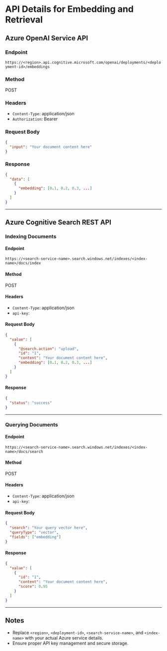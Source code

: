 # API Details for Embedding and Retrieval

## Azure OpenAI Service API
### Endpoint
`https://<region>.api.cognitive.microsoft.com/openai/deployments/<deployment-id>/embeddings`

### Method
POST

### Headers
- `Content-Type`: application/json
- `Authorization`: Bearer <API-Key>

### Request Body
```json
{
  "input": "Your document content here"
}
```

### Response
```json
{
  "data": [
    {
      "embedding": [0.1, 0.2, 0.3, ...]
    }
  ]
}
```

---

## Azure Cognitive Search REST API
### Indexing Documents
#### Endpoint
`https://<search-service-name>.search.windows.net/indexes/<index-name>/docs/index`

#### Method
POST

#### Headers
- `Content-Type`: application/json
- `api-key`: <API-Key>

#### Request Body
```json
{
  "value": [
    {
      "@search.action": "upload",
      "id": "1",
      "content": "Your document content here",
      "embedding": [0.1, 0.2, 0.3, ...]
    }
  ]
}
```

#### Response
```json
{
  "status": "success"
}
```

---

### Querying Documents
#### Endpoint
`https://<search-service-name>.search.windows.net/indexes/<index-name>/docs/search`

#### Method
POST

#### Headers
- `Content-Type`: application/json
- `api-key`: <API-Key>

#### Request Body
```json
{
  "search": "Your query vector here",
  "queryType": "vector",
  "fields": ["embedding"]
}
```

#### Response
```json
{
  "value": [
    {
      "id": "1",
      "content": "Your document content here",
      "score": 0.95
    }
  ]
}
```

---

## Notes
- Replace `<region>`, `<deployment-id>`, `<search-service-name>`, and `<index-name>` with your actual Azure service details.
- Ensure proper API key management and secure storage.